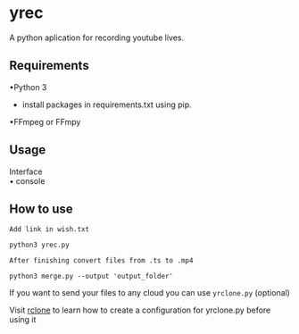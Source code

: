 # yrec 

A python aplication for recording youtube lives.

## Requirements

•Python 3  
- install packages in requirements.txt using pip.

•FFmpeg or FFmpy

## Usage

Interface  
• console

## How to use
``Add link in wish.txt``

````
python3 yrec.py

````
``After finishing convert files from .ts to .mp4``
````
python3 merge.py --output 'output_folder'  

````
If you want to send your files to any cloud you can use ``yrclone.py`` (optional)

Visit [rclone](https://rclone.org/) to learn how to create a configuration for yrclone.py before using it

